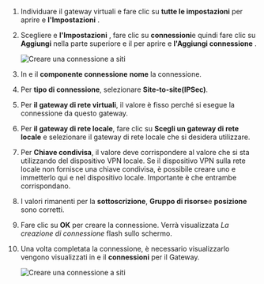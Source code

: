 1. Individuare il gateway virtuali e fare clic su **tutte le impostazioni** per aprire e **l'Impostazioni** .

2. Scegliere e **l'Impostazioni** , fare clic su **connessioni**e quindi fare clic su **Aggiungi** nella parte superiore e il per aprire e **l'Aggiungi connessione** .

    ![Creare una connessione a siti](./media/vpn-gateway-add-site-to-site-connection-rm-portal-include/addconnection250.png)

3. In e il **componente connessione** **nome** la connessione. 

4. Per **tipo di connessione**, selezionare **Site-to-site(IPSec)**.

5. Per **il gateway di rete virtuali**, il valore è fisso perché si esegue la connessione da questo gateway.

6. Per **il gateway di rete locale**, fare clic su **Scegli un gateway di rete locale** e selezionare il gateway di rete locale che si desidera utilizzare. 

7. Per **Chiave condivisa**, il valore deve corrispondere al valore che si sta utilizzando del dispositivo VPN locale. Se il dispositivo VPN sulla rete locale non fornisce una chiave condivisa, è possibile creare uno e immetterlo qui e nel dispositivo locale. Importante è che entrambe corrispondano.

8. I valori rimanenti per la **sottoscrizione**, **Gruppo di risorse**e **posizione** sono corretti.

9. Fare clic su **OK** per creare la connessione. Verrà visualizzata *La creazione di connessione* flash sullo schermo.

10. Una volta completata la connessione, è necessario visualizzarlo vengono visualizzati in e il **connessioni** per il Gateway.

    ![Creare una connessione a siti](./media/vpn-gateway-add-site-to-site-connection-rm-portal-include/connectionstatus450.png)

